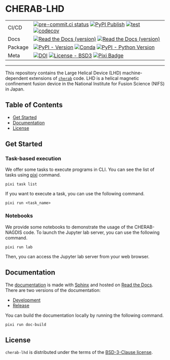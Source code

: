 # CHERAB-LHD

|         |                                                                                                                     |
| ------- | ------------------------------------------------------------------------------------------------------------------- |
| CI/CD   | [![pre-commit.ci status][pre-commit-ci-badge]][pre-commit-ci] [![PyPI Publish][PyPI-publish-badge]][PyPi-publish] [![test][test-badge]][test] [![codecov][codecov-badge]][codecov] |
| Docs    | [![Read the Docs (version)][Docs-dev-badge]][Docs-dev] [![Read the Docs (version)][Docs-release-badge]][Docs-release] |
| Package | [![PyPI - Version][PyPI-badge]][PyPI] [![Conda][Conda-badge]][Conda] [![PyPI - Python Version][Python-badge]][PyPI] |
| Meta    | [![DOI][DOI-badge]][DOI] [![License - BSD3][License-badge]][License] [![Pixi Badge][pixi-badge]][pixi-url]          |

[pre-commit-ci-badge]: https://results.pre-commit.ci/badge/github/munechika-koyo/cherab_lhd/main.svg
[pre-commit-ci]: https://results.pre-commit.ci/latest/github/munechika-koyo/cherab_lhd/main
[PyPI-publish-badge]: https://img.shields.io/github/actions/workflow/status/munechika-koyo/cherab_lhd/pypi-publish.yml?style=flat-square&label=PyPI%20Publish&logo=github
[PyPI-publish]: https://github.com/munechika-koyo/cherab_lhd/actions/workflows/pypi-publish.yml
[test]: https://github.com/munechika-koyo/cherab_lhd/actions/workflows/test.yaml
[test-badge]: https://img.shields.io/github/actions/workflow/status/munechika-koyo/cherab_lhd/test.yaml?branch=development&style=flat-square&logo=GitHub&label=test
[codecov]: https://codecov.io/github/munechika-koyo/cherab_lhd
[codecov-badge]: https://img.shields.io/codecov/c/github/munechika-koyo/cherab_lhd?token=05LZGWUUXA&style=flat-square&logo=codecov
[Docs-dev-badge]: https://img.shields.io/readthedocs/cherab-lhd/latest?style=flat-square&logo=readthedocs&label=dev%20docs
[Docs-dev]: https://cherab-lhd.readthedocs.io/en/latest/?badge=latest
[Docs-release-badge]: https://img.shields.io/readthedocs/cherab-lhd/stable?style=flat-square&logo=readthedocs&label=release%20docs
[Docs-release]: https://cherab-lhd.readthedocs.io/en/stable/?badge=stable
[PyPI-badge]: https://img.shields.io/pypi/v/cherab-lhd?label=PyPI&logo=pypi&logoColor=gold&style=flat-square
[PyPI]: https://pypi.org/project/cherab-lhd/
[Conda-badge]: https://img.shields.io/conda/vn/conda-forge/cherab-lhd?logo=conda-forge&style=flat-square
[Conda]: https://prefix.dev/channels/conda-forge/packages/cherab-lhd
[Python-badge]: https://img.shields.io/pypi/pyversions/cherab-lhd?logo=Python&logoColor=gold&style=flat-square
[DOI-badge]: https://zenodo.org/badge/DOI/10.5281/zenodo.14929182.svg
[DOI]: https://doi.org/10.5281/zenodo.14929182
[License-badge]: https://img.shields.io/github/license/munechika-koyo/cherab_lhd?style=flat-square
[License]: https://opensource.org/licenses/BSD-3-Clause
[pixi-badge]: https://img.shields.io/endpoint?url=https://raw.githubusercontent.com/prefix-dev/pixi/main/assets/badge/v0.json&style=flat-square
[pixi-url]: https://pixi.sh

---

This repository contains the Large Helical Device (LHD) machine-dependent extensions of [`cherab`](https://www.cherab.info/) code.
LHD is a helical magnetic confinement fusion device in the National Institute for Fusion Science (NIFS) in Japan.

## Table of Contents

- [Get Started](#get-started)
- [Documentation](#documentation)
- [License](#license)

## Get Started

### Task-based execution
We offer some tasks to execute programs in CLI.
You can see the list of tasks using [pixi](https://pixi.sh) command.

```shell
pixi task list
```

If you want to execute a task, you can use the following command.

```shell
pixi run <task_name>
```

### Notebooks
We provide some notebooks to demonstrate the usage of the CHERAB-NAGDIS code.
To launch the Jupyter lab server, you can use the following command.

```shell
pixi run lab
```
Then, you can access the Jupyter lab server from your web browser.

## Documentation
The [documentation](https://cherab-lhd.readthedocs.io/) is made with [Sphinx](https://www.sphinx-doc.org/en/master/) and hosted on [Read the Docs](https://readthedocs.org/).
There are two versions of the documentation:
- [Development](https://cherab-lhd.readthedocs.io/en/latest/)
- [Release](https://cherab-lhd.readthedocs.io/en/stable/)

You can build the documentation locally by running the following command.

```shell
pixi run doc-build
```

## License
`cherab-lhd` is distributed under the terms of the [BSD-3-Clause license](https://opensource.org/licenses/BSD-3-Clause).
